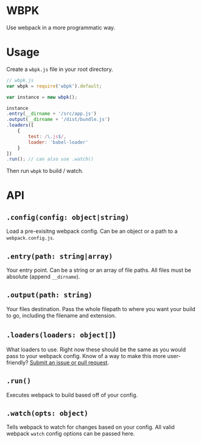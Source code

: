 # WBPK

Use webpack in a more programmatic way.

# Usage

Create a `wbpk.js` file in your root directory.

```js
// wbpk.js
var wbpk = require('wbpk').default;

var instance = new wbpk();

instance
.entry(__dirname + '/src/app.js')
.output(__dirname + '/dist/bundle.js')
.loaders([
    {
        test: /\.js$/,
        loader: 'babel-loader'
    }
])
.run(); // can also use .watch()
```

Then run `wbpk` to build / watch.

# API

## `.config(config: object|string)`

Load a pre-exisitng webpack config. Can be an object or a path to a `webpack.config.js`.

## `.entry(path: string|array)`

Your entry point. Can be a string or an array of file paths. All files must be absolute (append `__dirname`).

## `.output(path: string)`

Your files destination. Pass the whole filepath to where you want your build to go, including the filename and extension.

## `.loaders(loaders: object[]`)

What loaders to use. Right now these should be the same as you would pass to your webpack config. Know of a way to make this more user-friendly? [Submit an issue or pull request]().

## `.run()`

Executes webpack to build based off of your config.

## `.watch(opts: object)`

Tells webpack to watch for changes based on your config. All valid webpack `watch` config options can be passed here.